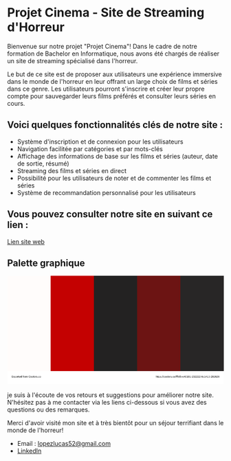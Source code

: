 # Projet Cinema - Site de Streaming d'Horreur

Bienvenue sur notre projet "Projet Cinema"! Dans le cadre de notre formation de Bachelor en Informatique, nous avons été chargés de réaliser un site de streaming spécialisé dans l'horreur. 

Le but de ce site est de proposer aux utilisateurs une expérience immersive dans le monde de l'horreur en leur offrant un large choix de films et séries dans ce genre. Les utilisateurs pourront s'inscrire et créer leur propre compte pour sauvegarder leurs films préférés et consulter leurs séries en cours. 

## Voici quelques fonctionnalités clés de notre site :

- Système d'inscription et de connexion pour les utilisateurs
- Navigation facilitée par catégories et par mots-clés
- Affichage des informations de base sur les films et séries (auteur, date de sortie, résumé)
- Streaming des films et séries en direct
- Possibilité pour les utilisateurs de noter et de commenter les films et séries
- Système de recommandation personnalisé pour les utilisateurs

## Vous pouvez consulter notre site en suivant ce lien : 

[Lien site web](https://lucas93220.github.io/Projet_cinema/)

## Palette graphique

![Palette](./asset/palette.svg)

je suis à l'écoute de vos retours et suggestions pour améliorer notre site. N'hésitez pas à me contacter via les liens ci-dessous si vous avez des questions ou des remarques. 

Merci d'avoir visité mon site et à très bientôt pour un séjour terrifiant dans le monde de l'horreur!

- Email : lopezlucas52@gmail.com
- [LinkedIn](https://www.linkedin.com/in/lucas-lopez-a6607514a/)